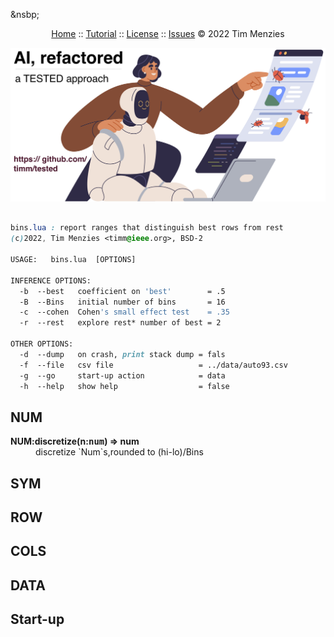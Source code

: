 &nsbp;<p><a name=top></a><center>

[Home]() :: [Tutorial]() :: [License]() :: [Issues]() &copy; 2022 Tim Menzies   

<img width=600 src="docs/img/banner.png">

</center>

```css

bins.lua : report ranges that distinguish best rows from rest
(c)2022, Tim Menzies <timm@ieee.org>, BSD-2 

USAGE:   bins.lua  [OPTIONS]

INFERENCE OPTIONS:
  -b  --best   coefficient on 'best'        = .5
  -B  --Bins   initial number of bins       = 16
  -c  --cohen  Cohen's small effect test    = .35
  -r  --rest   explore rest* number of best = 2

OTHER OPTIONS:
  -d  --dump   on crash, print stack dump = fals
  -f  --file   csv file                   = ../data/auto93.csv
  -g  --go     start-up action            = data
  -h  --help   show help                  = false

```
 
## NUM	

<dl>
<dt><b> NUM:discretize(n:<tt>num</tt>) &rArr;  num </b></dt><dd>  discretize `Num`s,rounded to (hi-lo)/Bins </dd>
</dl>

## SYM	
## ROW	
## COLS	
## DATA	
## Start-up	
